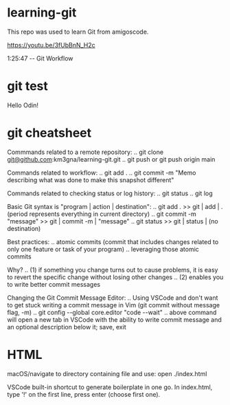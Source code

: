 # learning-git

This repo was used to learn Git from amigoscode.

https://youtu.be/3fUbBnN_H2c

1:25:47 -- Git Workflow

# git test
Hello Odin!

# git cheatsheet
Commmands related to a remote repository:
.. git clone git@github.com:km3gna/learning-git.git
.. git push or git push origin main

Commands related to workflow:
.. git add .
.. git commit -m "Memo describing what was done to make this snapshot different"

Commands related to checking status or log history:
.. git status
.. git log

Basic Git syntax is "program | action | destination":
.. git add .  >>  git | add | . (period represents everything in current directory)
.. git commit -m "message"  >>  git | commit -m | "message"
.. git status  >>  git | status | (no destination)

Best practices:
.. atomic commits (commit that includes changes related to only one feature or task of your program)
.. leveraging those atomic commits

Why?
.. (1) if something you change turns out to cause problems, it is easy to revert the specific change without losing other changes
.. (2) enables you to write better commit messages

Changing the Git Commit Message Editor:
.. Using VSCode and don't want to get stuck writing a commit message in Vim (git commit without message flag, -m)
.. git config --global core.editor "code --wait"
.. above command will open a new tab in VSCode with the ability to write commit message and an optional description below it; save, exit

# HTML
macOS/navigate to directory containing file and use:
open ./index.html

VSCode built-in shortcut to generate boilerplate in one go.
In index.html, type '!' on the first line, press enter (choose first one).

